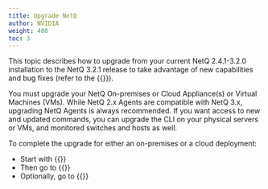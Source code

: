 ```yaml
---
title: Upgrade NetQ
author: NVIDIA
weight: 400
toc: 3
---
```

This topic describes how to upgrade from your current NetQ 2.4.1-3.2.0 installation to the NetQ 3.2.1 release to take advantage of new capabilities and bug fixes (refer to the {{<link title="NVIDIA NetQ 3.3 Release Notes" text="release notes">}}).

You must upgrade your NetQ On-premises or Cloud Appliance(s) or Virtual Machines (VMs). While NetQ 2.x Agents are compatible with NetQ 3.x, upgrading NetQ Agents is always recommended. If you want access to new and updated commands, you can upgrade the CLI on your physical servers or VMs, and monitored switches and hosts as well.

To complete the upgrade for either an on-premises or a cloud deployment:

- Start with {{<link title="Upgrade NetQ Appliances and Virtual Machines">}}
- Then go to {{<link title="Upgrade NetQ Agents">}}
- Optionally, go to {{<link title="Upgrade NetQ CLI">}}
